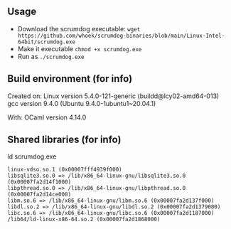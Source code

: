 ## Usage

- Download the scrumdog executable:
  `wget https://github.com/whoek/scrumdog-binaries/blob/main/Linux-Intel-64bit/scrumdog.exe`
- Make it executable `chmod +x scrumdog.exe`
- Run as `./scrumdog.exe`

## Build environment (for info)

Created on:
Linux version 5.4.0-121-generic (buildd@lcy02-amd64-013)     
gcc version 9.4.0 (Ubuntu 9.4.0-1ubuntu1~20.04.1)

With:
OCaml version 4.14.0

## Shared libraries (for info)

ld scrumdog.exe
```
linux-vdso.so.1 (0x00007fff4939f000)
libsqlite3.so.0 => /lib/x86_64-linux-gnu/libsqlite3.so.0 (0x00007fa2d14f1000)
libpthread.so.0 => /lib/x86_64-linux-gnu/libpthread.so.0 (0x00007fa2d14ce000)
libm.so.6 => /lib/x86_64-linux-gnu/libm.so.6 (0x00007fa2d137f000)
libdl.so.2 => /lib/x86_64-linux-gnu/libdl.so.2 (0x00007fa2d1379000)
libc.so.6 => /lib/x86_64-linux-gnu/libc.so.6 (0x00007fa2d1187000)
/lib64/ld-linux-x86-64.so.2 (0x00007fa2d1868000)
```
